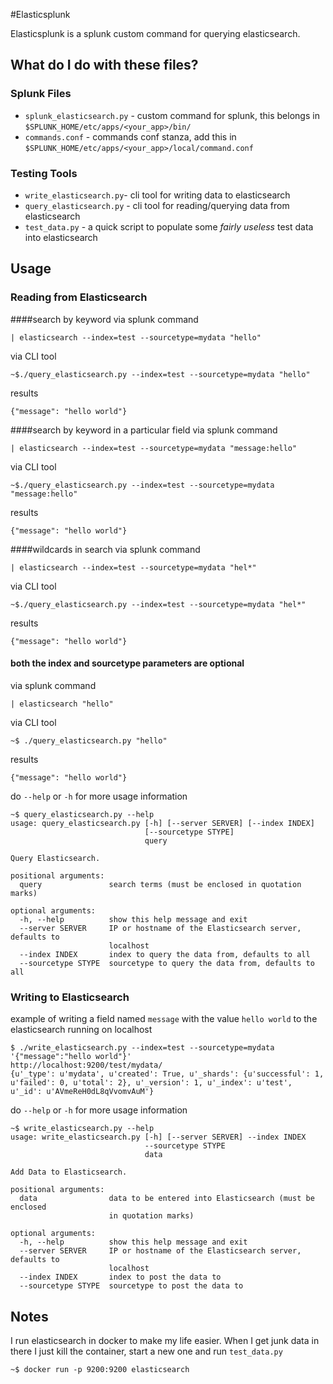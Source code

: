 #Elasticsplunk

Elasticsplunk is a splunk custom command for querying elasticsearch.

## What do I do with these files?
### Splunk Files
- `splunk_elasticsearch.py` - custom command for splunk, this belongs in `$SPLUNK_HOME/etc/apps/<your_app>/bin/`
- `commands.conf` - commands conf stanza, add this in `$SPLUNK_HOME/etc/apps/<your_app>/local/command.conf`

### Testing Tools
- `write_elasticsearch.py`- cli tool for writing data to elasticsearch
- `query_elasticsearch.py` - cli tool for reading/querying data from elasticsearch
- `test_data.py` - a quick script to populate some *fairly useless* test data into elasticsearch

## Usage
### Reading from Elasticsearch

####search by keyword
via splunk command
```
| elasticsearch --index=test --sourcetype=mydata "hello"
```
via CLI tool
```
~$./query_elasticsearch.py --index=test --sourcetype=mydata "hello"
```
results
```
{"message": "hello world"}
```
####search by keyword in a particular field
via splunk command
```
| elasticsearch --index=test --sourcetype=mydata "message:hello"
```
via CLI tool
```
~$./query_elasticsearch.py --index=test --sourcetype=mydata "message:hello"
```
results
```
{"message": "hello world"}
```
####wildcards in search
via splunk command
```
| elasticsearch --index=test --sourcetype=mydata "hel*"
```
via CLI tool
```
~$./query_elasticsearch.py --index=test --sourcetype=mydata "hel*"
```
results
```
{"message": "hello world"}
```
#### both the index and sourcetype parameters are optional
via splunk command
```
| elasticsearch "hello"
```
via CLI tool
```
~$ ./query_elasticsearch.py "hello"
```
results
```
{"message": "hello world"}
```
do `--help` or `-h` for more usage information
```#
~$ query_elasticsearch.py --help
usage: query_elasticsearch.py [-h] [--server SERVER] [--index INDEX]
                              [--sourcetype STYPE]
                              query
                              
Query Elasticsearch.

positional arguments:
  query               search terms (must be enclosed in quotation marks)

optional arguments:
  -h, --help          show this help message and exit
  --server SERVER     IP or hostname of the Elasticsearch server, defaults to
                      localhost
  --index INDEX       index to query the data from, defaults to all
  --sourcetype STYPE  sourcetype to query the data from, defaults to all
```

### Writing to Elasticsearch
example of writing a field named `message` with the value `hello world` to the elasticsearch running on localhost
```
$ ./write_elasticsearch.py --index=test --sourcetype=mydata '{"message":"hello world"}'
http://localhost:9200/test/mydata/
{u'_type': u'mydata', u'created': True, u'_shards': {u'successful': 1, u'failed': 0, u'total': 2}, u'_version': 1, u'_index': u'test', u'_id': u'AVmeReH0dL8qVvomvAuM'}
```

do `--help` or `-h` for more usage information
```
~$ write_elasticsearch.py --help
usage: write_elasticsearch.py [-h] [--server SERVER] --index INDEX
                              --sourcetype STYPE
                              data

Add Data to Elasticsearch.

positional arguments:
  data                data to be entered into Elasticsearch (must be enclosed
                      in quotation marks)

optional arguments:
  -h, --help          show this help message and exit
  --server SERVER     IP or hostname of the Elasticsearch server, defaults to
                      localhost
  --index INDEX       index to post the data to
  --sourcetype STYPE  sourcetype to post the data to
```

## Notes
I run elasticsearch in docker to make my life easier.  When I get junk data in there I just kill the container, start a new one and run `test_data.py`

```
~$ docker run -p 9200:9200 elasticsearch
```
